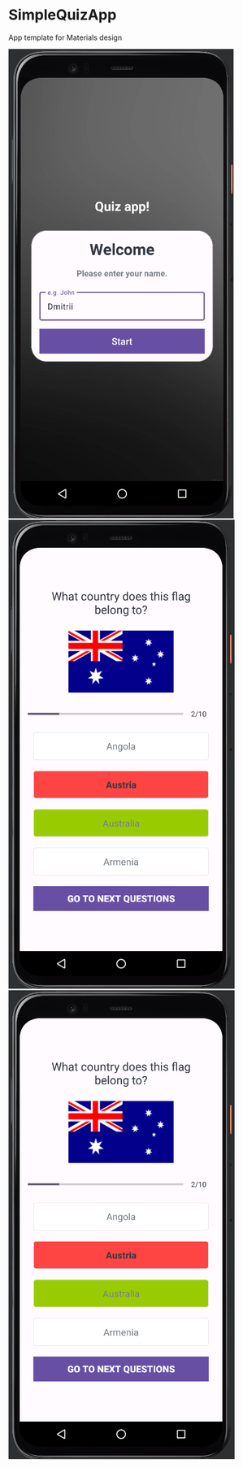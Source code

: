 # SimpleQuizApp
App template for Materials design

![Main Screen](https://github.com/ragnarzone/SimpleQuizApp/blob/master/Screens/main_screen.PNG)
![Quiz Activity](https://github.com/ragnarzone/SimpleQuizApp/blob/master/Screens/quiz_activity.PNG)
![Result Screen](https://github.com/ragnarzone/SimpleQuizApp/blob/master/Screens/quiz_activity.PNG)
